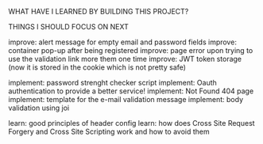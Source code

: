 WHAT HAVE I LEARNED BY BUILDING THIS PROJECT?


THINGS I SHOULD FOCUS ON NEXT

improve: alert message for empty email and password fields
improve: container pop-up after being registered
improve: page error upon trying to use the validation link more them one time
improve: JWT token storage (now it is stored in the cookie which is not pretty safe)

implement: password strenght checker script
implement: Oauth authentication to provide a better service!
implement: Not Found 404 page
implement: template for the e-mail validation message
implement: body validation using joi

learn: good principles of header config
learn: how does Cross Site Request Forgery and Cross Site Scripting work and how to avoid them


